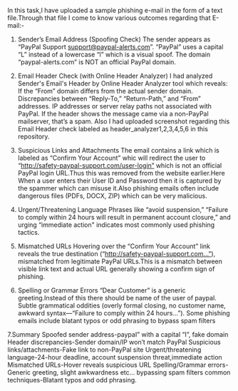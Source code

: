 In this task,I have uploaded a sample phishing e-mail in the form of a text file.Through that file I come to know various outcomes regarding that E-mail:-
1. Sender’s Email Address (Spoofing Check)
The sender appears as “PayPal Support support@paypal-alerts.com”.
“PayPal” uses a capital “L” instead of a lowercase “l” which is a visual spoof.
The domain “paypal-alerts.com” is NOT an official PayPal domain.

2. Email Header Check (with Online Header Analyzer)
I had analyzed Sender's Email's Header by Online Header Analyzer tool which reveals:
    If the “From” domain differs from the actual sender domain.
    Discrepancies between “Reply-To,” “Return-Path,” and “From” addresses.
    IP addresses or server relay paths not associated with PayPal.
    If the header shows the message came via a non-PayPal mailserver, that’s a spam.
Also I had uploaded screenshot regarding this Email Header check labeled as header_analyzer1,2,3,4,5,6 in this repository.

4. Suspicious Links and Attachments
The email contains a link which is labeled as “Confirm Your Account” whic will redirect the user to “http://safety-paypal-support.com/user-login” which is not an official PayPal login URL.Thus this was removed from the website earlier.Here When a user enters their User ID and Password then it is captured by the spammer which can misuse it.Also phishing emails often include dangerous files (PDFs, DOCX, ZIP) which can be very malicious.

5. Urgent/Threatening Language
Phrases like “avoid suspension,” “Failure to comply within 24 hours will result in permanent account closure,” and urging “immediate action" indicates most commonly used phishing tactics.

6. Mismatched URLs 
Hovering over the “Confirm Your Account” link reveals the true destination (“http://safety-paypal-support.com…”), mismatched from legitimate PayPal URLs.This is a mismatch between visible link text and actual URL generally showing a confirm sign of phishing.

7. Spelling or Grammar Errors
“Dear Customer” is a generic greeting.Instead of this there should be name of the user of paypal.
Subtle grammatical oddities (overly formal closing, no customer name, awkward syntax—“Failure to comply within 24 hours…”).
Some phishing emails include blatant typos or odd phrasing to bypass spam filters

7.Summary
Spoofed sender address-paypaI” with a capital “I”, fake domain
Header discrepancies-Sender domain/IP won’t match PayPal
Suspicious links/attachments-Fake link to non-PayPal site
Urgent/threatening language-24-hour deadline, account suspension threat,immediate action
Mismatched URLs-Hover reveals suspicious URL
Spelling/Grammar errors-Generic greeting, slight awkwardness etc...
bypassing spam filters common techniques-Blatant typos and odd phrasing.
